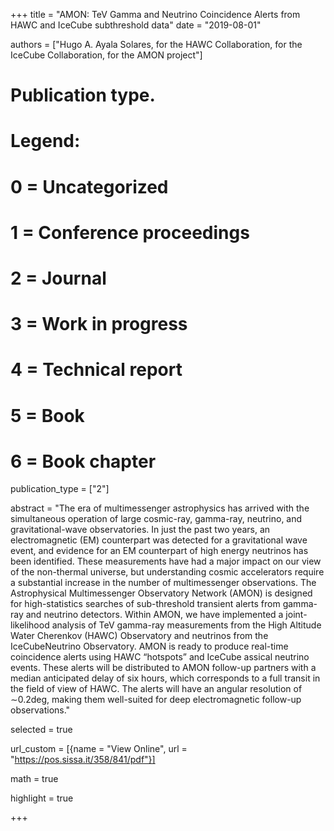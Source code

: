 +++
title = "AMON: TeV Gamma and Neutrino Coincidence Alerts from HAWC and IceCube subthreshold data"
date = "2019-08-01"

authors = ["Hugo A. Ayala Solares, for the HAWC Collaboration, for the IceCube Collaboration, for the AMON project"]

# Publication type.
# Legend:
# 0 = Uncategorized
# 1 = Conference proceedings
# 2 = Journal
# 3 = Work in progress
# 4 = Technical report
# 5 = Book
# 6 = Book chapter
publication_type = ["2"]

abstract = "The era of multimessenger astrophysics has arrived with the simultaneous operation of large cosmic-ray, gamma-ray, neutrino, and gravitational-wave observatories. In just the past two years, an electromagnetic (EM) counterpart was detected for a gravitational wave event, and evidence for an EM counterpart of high energy neutrinos has been identified. These measurements have had a major impact on our view of the non-thermal universe, but understanding cosmic accelerators require a substantial increase in the number of multimessenger observations. The Astrophysical Multimessenger Observatory Network (AMON) is designed for high-statistics searches of sub-threshold transient alerts from gamma-ray and neutrino detectors. Within AMON, we have implemented a joint-likelihood analysis of TeV gamma-ray measurements from the High Altitude Water Cherenkov (HAWC) Observatory and neutrinos from the IceCubeNeutrino Observatory. AMON is ready to produce real-time coincidence alerts using HAWC “hotspots” and IceCube assical neutrino events. These alerts will be distributed to AMON follow-up partners with a median anticipated delay of six hours, which corresponds to a full transit in the field of view of HAWC. The alerts will have an angular resolution of ∼0.2deg, making them well-suited for deep electromagnetic follow-up observations."

selected = true

url_custom = [{name = "View Online", url = "https://pos.sissa.it/358/841/pdf"}]

math = true

highlight = true

+++
